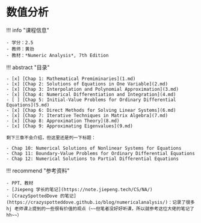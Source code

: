 # 数值分析

!!! info "课程信息"

    - 学分：2.5
    - 教师：黄劲
    - 教材：*Numeric Analysis*, 7th Edition


!!! abstract "目录"

    - [x] [Chap 1: Mathematical Premiminaries](1.md)
    - [x] [Chap 2: Solutions of Equations in One Variable](2.md)
    - [x] [Chap 3: Interpolation and Polynomial Approximation](3.md)
    - [x] [Chap 4: Numerical Differentiation and Integration](4.md)
    - [ ] [Chap 5: Initial-Value Problems for Ordinary Differential Equations](5.md)
    - [x] [Chap 6: Direct Methods for Solving Linear Systems](6.md)
    - [x] [Chap 7: Iterative Techniques in Matrix Algebra](7.md)
    - [x] [Chap 8: Approximation Theory](8.md)
    - [x] [Chap 9: Approximating Eigenvalues](9.md)

    剩下三章不会介绍，但这里还是列一下标题：

    - Chap 10: Numerical Solutions of Nonlinear Systems for Equations
    - Chap 11: Boundary-Value Problems for Ordinary Differential Equations
    - Chap 12: Numerical Solutions to Partial Differential Equations


!!! recommend "参考资料"

    - PPT、教材
    - [Jiepeng 学长的笔记](https://note.jiepeng.tech/CS/NA/)
    - [CrazySpottedDove 的笔记](https://crazyspotteddove.github.io/blog/numericalanalysis/)：记录了很多 hj 老师课上提到的一些很有价值的观点（~~但笔者没好好听课，所以就参考这位大佬的笔记了hh~~）